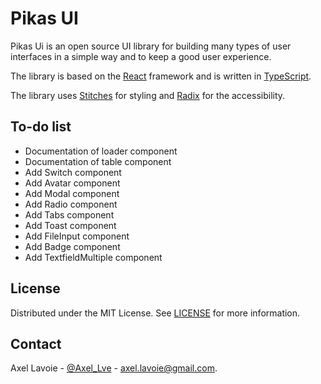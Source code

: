 # Pikas UI
Pikas Ui is an open source UI library for building many types of user interfaces in a simple way and to keep a good user experience.

The library is based on the [React](https://reactjs.org/) framework and is written in [TypeScript](https://www.typescriptlang.org/).

The library uses [Stitches](https://stitches.dev/) for styling and [Radix](https://www.radix-ui.com/) for the accessibility.

## To-do list
- Documentation of loader component
- Documentation of table component
- Add Switch component
- Add Avatar component
- Add Modal component
- Add Radio component
- Add Tabs component
- Add Toast component
- Add FileInput component
- Add Badge component
- Add TextfieldMultiple component

## License
Distributed under the MIT License. See [LICENSE](LICENSE) for more information.

## Contact
Axel Lavoie - [@Axel_Lve](https://twitter.com/Axel_Lve) - [axel.lavoie@gmail.com](axel.lavoie@gmail.com).